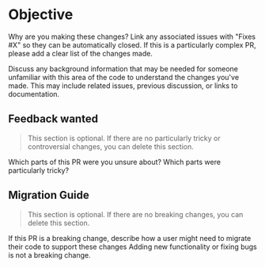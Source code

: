 # Objective

Why are you making these changes?
Link any associated issues with "Fixes #X" so they can be automatically closed.
If this is a particularly complex PR, please add a clear list of the changes made.

Discuss any background information that may be needed for someone unfamiliar with this area of the code to understand the changes you've made.
This may include related issues, previous discussion, or links to documentation.

## Feedback wanted

> This section is optional. If there are no particularly tricky or controversial changes, you can delete this section.

Which parts of this PR were you unsure about? Which parts were particularly tricky?

## Migration Guide

> This section is optional. If there are no breaking changes, you can delete this section.

If this PR is a breaking change, describe how a user might need to migrate their code to support these changes
Adding new functionality or fixing bugs is not a breaking change.
